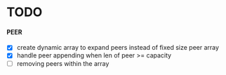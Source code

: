 # TODO

#### PEER
- [x] create dynamic array to expand peers instead of fixed size peer array
- [x] handle peer appending when len of peer >= capacity
- [ ] removing peers within the array